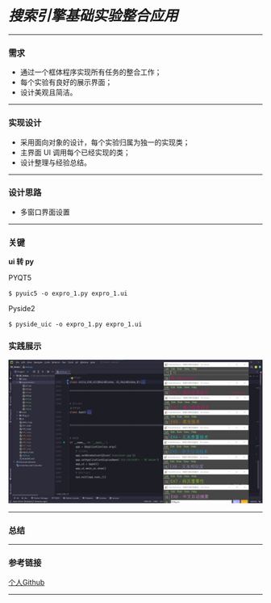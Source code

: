 # ***搜索引擎基础实验整合应用***
___
    
### **需求**

- 通过一个框体程序实现所有任务的整合工作；
- 每个实验有良好的展示界面；
- 设计美观且简洁。

---

### **实现设计**

- 采用面向对象的设计，每个实验归属为独一的实现类；
- 主界面 UI 调用每个已经实现的类；
- 设计整理与经验总结。

---

### **设计思路**

- 多窗口界面设置

---

### **关键**

**ui 转 py**

PYQT5

    $ pyuic5 -o expro_1.py expro_1.ui

Pyside2

    $ pyside_uic -o expro_1.py expro_1.ui

### **实践展示**

![avater](result.png)

---

### **总结**

---

### **参考链接**

[个人Github](https://github.com/)

---